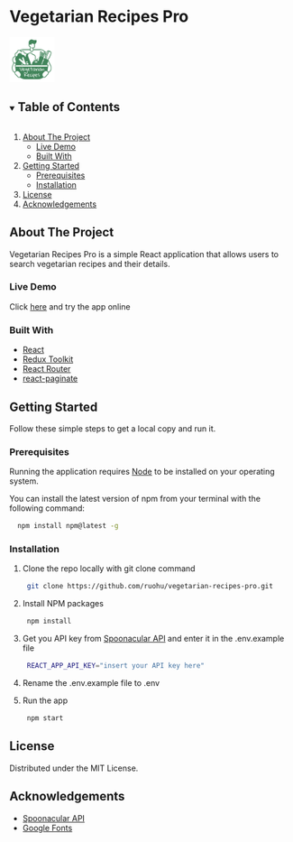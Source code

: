 # Vegetarian Recipes Pro 

<img src="public\favicon.ico" alt="Logo" width="80" height="80">

<!-- TABLE OF CONTENTS -->
<details open="open">
  <summary><h2 style="display: inline-block">Table of Contents</h2></summary>
  <ol>
    <li>
      <a href="#about-the-project">About The Project</a>
      <ul>
        <li><a href="#live-demo">Live Demo</a></li>
        <li><a href="#built-with">Built With</a></li>
      </ul>
    </li>
    <li>
      <a href="#getting-started">Getting Started</a>
      <ul>
        <li><a href="#prerequisites">Prerequisites</a></li>
        <li><a href="#installation">Installation</a></li>
      </ul>
    </li>
    <li><a href="#license">License</a></li>
    <li><a href="#acknowledgements">Acknowledgements</a></li>
  </ol>
</details>


## About The Project

Vegetarian Recipes Pro is a simple React application that allows users to search vegetarian recipes and their details.

### Live Demo

Click [here](https://vegetarian-recipes-pro.netlify.app/) and try the app online


### Built With

* [React](https://it.reactjs.org/)
* [Redux Toolkit](https://redux-toolkit.js.org/)
* [React Router](https://reactrouter.com/en/v6.3.0/getting-started/overview)
* [react-paginate](https://www.npmjs.com/package/react-paginate)


## Getting Started

Follow these simple steps to get a local copy and run it.

### Prerequisites

Running the application requires [Node](https://nodejs.org/en/) to be installed on your operating system.

You can install the latest version of npm from your terminal with the following command:
```sh
  npm install npm@latest -g
```

### Installation

1. Clone the repo locally with git clone command
   ```sh
    git clone https://github.com/ruohu/vegetarian-recipes-pro.git
   ```
2. Install NPM packages
   ```sh
    npm install
   ```
3. Get you API key from [Spoonacular API](https://spoonacular.com/food-api) and enter it in the .env.example file
   ```sh
    REACT_APP_API_KEY="insert your API key here"
   ```

4. Rename the .env.example file to .env

5. Run the app
   ```sh
    npm start
   ```


## License

Distributed under the MIT License.


## Acknowledgements

* [Spoonacular API](https://spoonacular.com/food-api)
* [Google Fonts](https://fonts.google.com/)